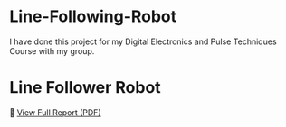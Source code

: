 # Line-Following-Robot
I have done this project for my Digital Electronics and Pulse Techniques Course with my group.
# Line Follower Robot

📄 [View Full Report (PDF)](./LFR_Report.pdf)

